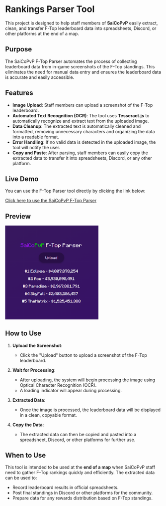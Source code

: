 # Rankings Parser Tool

This project is designed to help staff members of **SaiCoPvP** easily extract, clean, and transfer F-Top leaderboard data into spreadsheets, Discord, or other platforms at the end of a map.

## Purpose

The SaiCoPvP F-Top Parser automates the process of collecting leaderboard data from in-game screenshots of the F-Top standings. This eliminates the need for manual data entry and ensures the leaderboard data is accurate and easily accessible.

## Features

- **Image Upload**: Staff members can upload a screenshot of the F-Top leaderboard.
- **Automated Text Recognition (OCR)**: The tool uses **Tesseract.js** to automatically recognize and extract text from the uploaded image.
- **Data Cleanup**: The extracted text is automatically cleaned and formatted, removing unnecessary characters and organizing the data into a readable format.
- **Error Handling**: If no valid data is detected in the uploaded image, the tool will notify the user.
- **Copy and Paste**: After parsing, staff members can easily copy the extracted data to transfer it into spreadsheets, Discord, or any other platform.

## Live Demo

You can use the F-Top Parser tool directly by clicking the link below:

[Click here to use the SaiCoPvP F-Top Parser](https://ftop-parser.vercel.app/)

## Preview
<img src="assets/images/preview.png" alt="SaiCoPvP F-Top Parser Screenshot" width="300">


## How to Use

1. **Upload the Screenshot**:
   - Click the "Upload" button to upload a screenshot of the F-Top leaderboard.
   
2. **Wait for Processing**:
   - After uploading, the system will begin processing the image using Optical Character Recognition (OCR).
   - A loading indicator will appear during processing.

3. **Extracted Data**:
   - Once the image is processed, the leaderboard data will be displayed in a clean, copyable format.
   
4. **Copy the Data**:
   - The extracted data can then be copied and pasted into a spreadsheet, Discord, or other platforms for further use.

## When to Use

This tool is intended to be used at the **end of a map** when SaiCoPvP staff need to gather F-Top rankings quickly and efficiently. The extracted data can be used to:
- Record leaderboard results in official spreadsheets.
- Post final standings in Discord or other platforms for the community.
- Prepare data for any rewards distribution based on F-Top standings.
